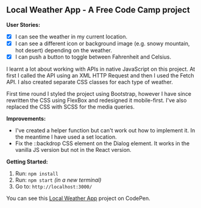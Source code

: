 ## Local Weather App -  A Free Code Camp project

**User Stories:**
- [x] I can see the weather in my current location.
- [x] I can see a different icon or background image (e.g. snowy mountain, hot
  desert) depending on the weather.
- [x] I can push a button to toggle between Fahrenheit and Celsius.

I learnt a lot about working with APIs in native JavaScript on this project. At
first I called the API using an XML HTTP Request and then I used the Fetch API.
I also created separate CSS classes for each type of weather.

First time round I styled the project using Bootstrap, however I have since
rewritten the CSS using FlexBox and redesigned it mobile-first. I've also
replaced the CSS with SCSS for the media queries.

**Improvements:**
- I've created a helper function but can't work out how to implement it. In the
meantime I have used a set location.
- Fix the ::backdrop CSS element on the Dialog element. It works in the vanilla
JS version but not in the React version.

**Getting Started:**
 1. Run: `npm install`
 2. Run: `npm start` _(in a new terminal)_
 3. Go to: `http://localhost:3000/`

You can see this [Local Weather App](https://codepen.io/Pagey/pen/GMgrwM)
project on CodePen.

